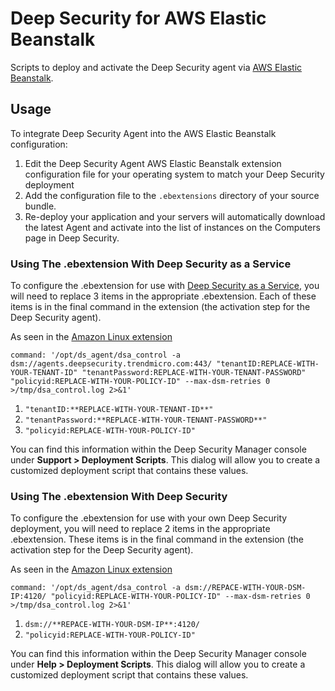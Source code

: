 # Deep Security for AWS Elastic Beanstalk

Scripts to deploy and activate the Deep Security agent via [AWS Elastic Beanstalk](https://aws.amazon.com/elasticbeanstalk/).

## Usage 

To integrate Deep Security Agent into the AWS Elastic Beanstalk configuration:

1. Edit the Deep Security Agent AWS Elastic Beanstalk extension configuration file for your operating system to match your Deep Security deployment
1. Add the configuration file to the ```.ebextensions``` directory of your source bundle.
1. Re-deploy your application and your servers will automatically download the latest Agent and activate into the list of instances on the Computers page in Deep Security. 

### Using The .ebextension With Deep Security as a Service

To configure the .ebextension for use with [Deep Security as a Service](https://app.deepsecurity.trendmicro.com/SignIn.screen), you will need to replace 3 items in the appropriate .ebextension. Each of these items is in the final command in the extension (the activation step for the Deep Security agent).

As seen in the [Amazon Linux extension](deep-security-as-a-service/99deepsecurity-as-a-service-amzn1-x86_64.config.ebextension#L9)

```command: '/opt/ds_agent/dsa_control -a dsm://agents.deepsecurity.trendmicro.com:443/ "tenantID:REPLACE-WITH-YOUR-TENANT-ID" "tenantPassword:REPLACE-WITH-YOUR-TENANT-PASSWORD" "policyid:REPLACE-WITH-YOUR-POLICY-ID" --max-dsm-retries 0 >/tmp/dsa_control.log 2>&1'```

1. ```"tenantID:**REPLACE-WITH-YOUR-TENANT-ID**"```
1. ```"tenantPassword:**REPLACE-WITH-YOUR-TENANT-PASSWORD**"```
1. ```"policyid:REPLACE-WITH-YOUR-POLICY-ID"```

You can find this information within the Deep Security Manager console under **Support > Deployment Scripts**. This dialog will allow you to create a customized deployment script that contains these values.

### Using The .ebextension With Deep Security

To configure the .ebextension for use with your own Deep Security deployment, you will need to replace 2 items in the appropriate .ebextension. These items is in the final command in the extension (the activation step for the Deep Security agent).

As seen in the [Amazon Linux extension](deep-security/99deepsecurity-amzn1-x86_64.config.ebextension#L9)

```command: '/opt/ds_agent/dsa_control -a dsm://REPACE-WITH-YOUR-DSM-IP:4120/ "policyid:REPLACE-WITH-YOUR-POLICY-ID" --max-dsm-retries 0 >/tmp/dsa_control.log 2>&1'```

1. ```dsm://**REPACE-WITH-YOUR-DSM-IP**:4120/```
1. ```"policyid:REPLACE-WITH-YOUR-POLICY-ID"```

You can find this information within the Deep Security Manager console under **Help > Deployment Scripts**. This dialog will allow you to create a customized deployment script that contains these values.